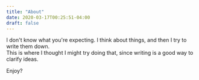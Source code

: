 ```yaml
---
title: "About"
date: 2020-03-17T00:25:51-04:00
draft: false
---
```

I don't know what you're expecting.
I think about things, and then I try to write them down.  
This is where I thought I might try doing that, since writing is a good way to clarify ideas.

Enjoy?

